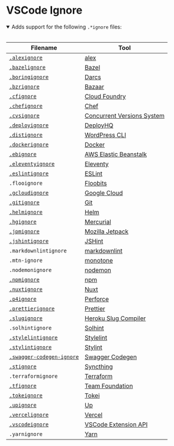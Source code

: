 # VSCode Ignore

<details open>
<summary>
	Adds support for the following <code>.*ignore</code> files:
</summary>
<br>

| Filename                                                                                                                       | Tool                                                                                                                                       |
| ------------------------------------------------------------------------------------------------------------------------------ | ------------------------------------------------------------------------------------------------------------------------------------------ |
| [`.alexignore`](https://github.com/get-alex/alex#alexignore)                                                                   | [alex](https://alexjs.com/)                                                                                                                |
| [`.bazelignore`](https://bazel.build/run/bazelrc#bazelignore)                                                                  | [Bazel](https://bazel.build/)                                                                                                              |
| [`.boringignore`](http://darcs.net/Using/Configuration#boring)                                                                 | [Darcs](http://darcs.net/)                                                                                                                 |
| [`.bzrignore`](http://doc.bazaar.canonical.com/bzr.dev/en/user-reference/ignore-help.html?highlight=ignore)                    | [Bazaar](http://bazaar.canonical.com/en/)                                                                                                  |
| [`.cfignore`](https://docs.cloudfoundry.org/devguide/deploy-apps/prepare-to-deploy.html#exclude)                               | [Cloud Foundry](https://www.cloudfoundry.org/)                                                                                             |
| [`.chefignore`](https://docs.chef.io/chef_repo/#chefignore-files)                                                              | [Chef](https://www.chef.io/)                                                                                                               |
| [`.cvsignore`](https://www.gnu.org/software/trans-coord/manual/cvs/html_node/cvsignore.html)                                   | [Concurrent Versions System](https://www.gnu.org/software/trans-coord/manual/cvs/html_node/What-is-CVS_003f.html#What-is-CVS_003f)         |
| [`.deployignore`](https://www.deployhq.com/support/excluded-files#deployignore)                                                | [DeployHQ](https://www.deployhq.com/)                                                                                                      |
| [`.distignore`](https://developer.wordpress.org/cli/commands/dist-archive/)                                                    | [WordPress CLI](https://developer.wordpress.org/cli/commands/)                                                                             |
| [`.dockerignore`](https://docs.docker.com/engine/reference/builder/#dockerignore-file)                                         | [Docker](https://www.docker.com/)                                                                                                          |
| [`.ebignore`](https://docs.aws.amazon.com/elasticbeanstalk/latest/dg/eb-cli3-configuration.html#eb-cli3-ebignore)              | [AWS Elastic Beanstalk](https://aws.amazon.com/elasticbeanstalk/)                                                                          |
| [`.eleventyignore`](https://www.11ty.dev/docs/ignores/#ignore-template-files)                                                  | [Eleventy](https://www.11ty.dev/)                                                                                                          |
| [`.eslintignore`](https://eslint.org/docs/user-guide/configuring/ignoring-code#the-eslintignore-file)                          | [ESLint](https://eslint.org/)                                                                                                              |
| `.flooignore`                                                                                                                  | [Floobits](https://floobits.com/)                                                                                                          |
| [`.gcloudignore`](https://cloud.google.com/sdk/gcloud/reference/topic/gcloudignore)                                            | [Google Cloud](https://cloud.google.com/)                                                                                                  |
| [`.gitignore`](https://git-scm.com/docs/gitignore)                                                                             | [Git](https://git-scm.com/)                                                                                                                |
| [`.helmignore`](https://helm.sh/docs/chart_template_guide/helm_ignore_file/)                                                   | [Helm](https://helm.sh/)                                                                                                                   |
| [`.hgignore`](https://www.mercurial-scm.org/wiki/.hgignore)                                                                    | [Mercurial](https://www.mercurial-scm.org/)                                                                                                |
| [`.jpmignore`](https://udn.realityripple.com/docs/Archive/Add-ons/Add-on_SDK/Tools/jpmignore)                                  | [Mozilla Jetpack](https://wiki.mozilla.org/Jetpack)                                                                                        |
| [`.jshintignore`](https://jshint.com/docs/cli/#ignoring-files)                                                                 | [JSHint](https://jshint.com/about/)                                                                                                        |
| `.markdownlintignore`                                                                                                          | [markdownlint](https://github.com/DavidAnson/markdownlint#markdownlint)                                                                    |
| `.mtn-ignore`                                                                                                                  | [monotone](https://www.monotone.ca/)                                                                                                       |
| `.nodemonignore`                                                                                                               | [nodemon](https://nodemon.io/)                                                                                                             |
| [`.npmignore`](https://docs.npmjs.com/cli/v8/using-npm/developers#keeping-files-out-of-your-package)                           | [npm](https://docs.npmjs.com/about-npm)                                                                                                    |
| [`.nuxtignore`](https://nuxtjs.org/docs/features/configuration#nuxtignore)                                                     | [Nuxt](https://nuxtjs.org/)                                                                                                                |
| [`.p4ignore`](https://www.perforce.com/manuals/cmdref/Content/CmdRef/P4IGNORE.html)                                            | [Perforce](https://www.perforce.com/)                                                                                                      |
| [`.prettierignore`](https://prettier.io/docs/en/ignore.html#ignoring-files-prettierignore)                                     | [Prettier](https://prettier.io/)                                                                                                           |
| [`.slugignore`](https://devcenter.heroku.com/articles/slug-compiler#ignoring-files-with-slugignore)                            | [Heroku Slug Compiler](https://devcenter.heroku.com/articles/slug-compiler)                                                                |
| `.solhintignore`                                                                                                               | [Solhint](https://protofire.github.io/solhint/)                                                                                            |
| [`.stylelintignore`](https://stylelint.io/user-guide/ignore-code#files-entirely)                                               | [Stylelint](https://stylelint.io/)                                                                                                         |
| [`.stylintignore`](https://github.com/SimenB/stylint#stylintignore)                                                            | [Stylint](https://simenb.github.io/stylint/)                                                                                               |
| [`.swagger-codegen-ignore`](https://github.com/swagger-api/swagger-codegen/#ignore-file-format)                                | [Swagger Codegen](https://swagger.io/tools/swagger-codegen/)                                                                               |
| [`.stignore`](https://docs.syncthing.net/users/ignoring.html)                                                                  | [Syncthing](https://syncthing.net/)                                                                                                        |
| `.terraformignore`                                                                                                             | [Terraform](https://www.terraform.io/)                                                                                                     |
| [`.tfignore`](https://docs.microsoft.com/en-us/azure/devops/repos/tfvc/add-files-server?view=azure-devops#tfignore-file-rules) | [Team Foundation](https://docs.microsoft.com/en-us/azure/devops/repos/tfvc/what-is-tfvc?view=azure-devops#team-foundation-version-control) |
| [`.tokeignore`](https://github.com/XAMPPRocky/tokei#excluding-folders)                                                         | [Tokei](https://github.com/XAMPPRocky/tokei#readme)                                                                                        |
| [`.upignore`](https://apex.sh/docs/up/configuration/#ignoring_files)                                                           | [Up](https://apex.sh/docs/up/)                                                                                                             |
| [`.vercelignore`](https://vercel.com/guides/prevent-uploading-sourcepaths-with-vercelignore)                                   | [Vercel](https://vercel.com/)                                                                                                              |
| [`.vscodeignore`](https://code.visualstudio.com/api/working-with-extensions/publishing-extension#using-.vscodeignore)          | [VSCode Extension API](https://code.visualstudio.com/api)                                                                                  |
| `.yarnignore`                                                                                                                  | [Yarn](https://yarnpkg.com/)                                                                                                               |

</details>
